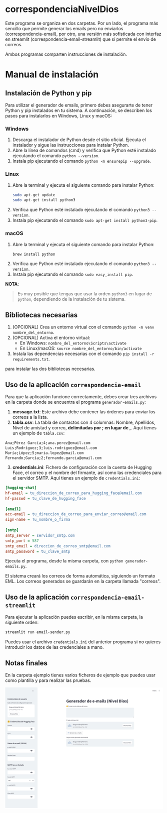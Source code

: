 # correspondenciaNivelDios

Este programa se organiza en dos carpetas. Por un lado, el programa más sencillo que permite generar los emails pero no enviarlos (correspondencia-email), por otro, una versión más sofisticada con interfaz en streamlit (correspondencia-email-streamlit) que sí permite el envío de correos.

Ambos programas comparten instrucciones de instalación.

# Manual de instalación

## Instalación de Python y pip

Para utilizar el generador de emails, primero debes asegurarte de tener Python y pip instalados en tu sistema. A continuación, se describen los pasos para instalarlos en Windows, Linux y macOS:

### Windows

1. Descarga el instalador de Python desde el sitio oficial. Ejecuta el instalador y sigue las instrucciones para instalar Python.
2. Abre la línea de comandos (cmd) y verifica que Python esté instalado ejecutando el comando `python --version`.
3. Instala pip ejecutando el comando `python -m ensurepip --upgrade`.

### Linux

1. Abre la terminal y ejecuta el siguiente comando para instalar Python:
   ```bash
   sudo apt-get update
   sudo apt-get install python3
   ```
2. Verifica que Python esté instalado ejecutando el comando `python3 --version`.
3. Instala pip ejecutando el comando `sudo apt-get install python3-pip`.

### macOS

1. Abre la terminal y ejecuta el siguiente comando para instalar Python:
   ```bash
   brew install python
   ```
2. Verifica que Python esté instalado ejecutando el comando `python3 --version`.
3. Instala pip ejecutando el comando `sudo easy_install pip`.

**NOTA**:

> Es muy posible que tengas que usar la orden ```python3``` en lugar de ```python```, dependiendo de la instalación de tu sistema.

## Bibliotecas necesarias

1. (OPCIONAL) Crea un entorno virtual con el comando `python -m venv nombre_del_entorno`.
2. (OPCIONAL) Activa el entorno virtual:
   - En Windows: `nombre_del_entorno\Scripts\activate`
   - En Linux/macOS: `source nombre_del_entorno/bin/activate`
3. Instala las dependencias necesarias con el comando `pip install -r requirements.txt`.

para instalar las dos bibliotecas necesarias. 

## Uso de la aplicación ```correspondencia-email```

Para que la aplicación funcione correctamente, debes crear tres archivos en la carpeta donde se encuentra el programa `generador-emails.py`:

1. **message.txt**: Este archivo debe contener las órdenes para enviar los correos a la lista.
2. **tabla.csv**: La tabla de contactos con 4 columnas: Nombre, Apellidos, Nivel de amistad y correo, **delimitadas por ; en lugar de ,**. Aquí tienes un ejemplo de `tabla.csv`:

```csv
Ana;Pérez García;4;ana.perez@email.com
Luis;Rodríguez;3;luis.rodriguez@email.com
María;López;5;maria.lopez@email.com
Fernando;García;2;fernando.garcia@email.com
```

3. **credentials.ini**: Fichero de configuración con la cuenta de Hugging Face, el correo y el nombre del firmante, así como las credenciales para el servidor SMTP. Aquí tienes un ejemplo de `credentials.ini`:

```ini
[hugging-chat]
hf-email = tu_direccion_de_correo_para_hugging_face@email.com
hf-passwd = tu_clave_de_hugging_face

[email]
acc-email = tu_direccion_de_correo_para_enviar_correo@email.com
sign-name = Tu_nombre_o_firma

[smtp]
smtp_server = servidor_smtp.com
smtp_port = 587
smtp_email = direccion_de_correo_smtp@email.com
smtp_password = tu_clave_smtp
```

Ejecuta el programa, desde la misma carpeta, con `python generador-emails.py`.

El sistema creará los correos de forma automática, siguiendo un formato EML. Los correos generados se guardarán en la carpeta llamada "correos".

## Uso de la aplicación ```correspondencia-email-streamlit```

Para ejecutar la aplicación puedes escribir, en la misma carpeta, la siguiente orden:

```bash
streamlit run email-sender.py
```

Puedes usar el archivo `credentials.ini` del anterior programa si no quieres introducir los datos de las credenciales a mano.

## Notas finales

En la carpeta ejemplo tienes varios ficheros de ejemplo que puedes usar como plantilla y para realizar las pruebas.

![](imagenes/aplicacion.png)
